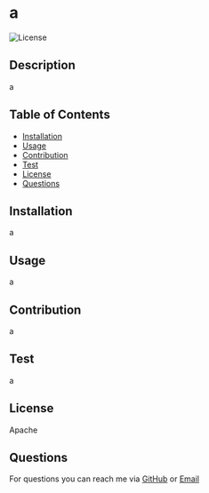 # a
![License](https://img.shields.io/badge/License-Apache_2.0-blue.svg)

## Description
a

## Table of Contents
 - [Installation](#installation)
 - [Usage](#usage)
 - [Contribution](#contribution)
 - [Test](#test)
 - [License](#license)
 - [Questions](#questions)

## Installation
a

## Usage
a

## Contribution
a

## Test
a

## License
Apache

## Questions
For questions you can reach me via [GitHub](https://github.com/a) or [Email](a)